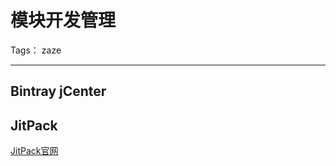 # 模块开发管理

Tags： zaze

---

## Bintray jCenter


## JitPack

[JitPack官网][JitPack]





[JitPack]:https://jitpack.io/docs/ANDROID/




